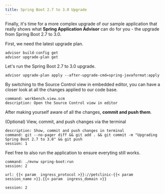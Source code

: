 ```yaml
---
title: Spring Boot 2.7 to 3.0 Upgrade
---
```


Finally, it's time for a more complex upgrade of our sample application that really shows what **Spring Application Advisor** can do for you - the upgrade from Spring Boot 2.7 to 3.0.


First, we need the latest upgrade plan.
```execute
advisor build-config get
advisor upgrade-plan get 
```

Let's run the Spring Boot 2.7 to 3.0 upgrade.
```execute
advisor upgrade-plan apply --after-upgrade-cmd=spring-javaformat:apply
```

By switching to the Source Control view in embedded editor, you can have a closer look at all the changes applied to our code base.
```editor:execute-command
command: workbench.view.scm
description: Open the Source Control view in editor
```
After making yourself aware of all the changes, **commit and push them**.


(Optional) View, commit, and push changes via the terminal
```terminal:execute
description: Show, commit and push changes in terminal 
command: git --no-pager diff && git add . && git commit -m "Upgrading Spring Boot 2.7 to 3.0" && git push
session: 1
```

Feel free to also run the application to ensure everyting still works.
```terminal:execute
command: ./mvnw spring-boot:run
session: 2
```
```dashboard:open-url
url: {{< param  ingress_protocol >}}://petclinic-{{< param  session_name >}}.{{< param  ingress_domain >}}
```

```terminal:interrupt
session: 2
```


